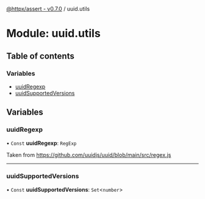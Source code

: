 [@httpx/assert - v0.7.0](../README.md) / uuid.utils

# Module: uuid.utils

## Table of contents

### Variables

- [uuidRegexp](uuid_utils.md#uuidregexp)
- [uuidSupportedVersions](uuid_utils.md#uuidsupportedversions)

## Variables

### uuidRegexp

• `Const` **uuidRegexp**: `RegExp`

Taken from https://github.com/uuidjs/uuid/blob/main/src/regex.js

___

### uuidSupportedVersions

• `Const` **uuidSupportedVersions**: `Set`\<`number`\>
